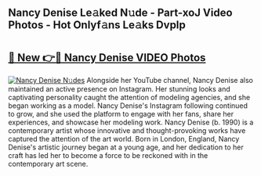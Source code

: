 ## Nancy Denise Le𝚊ked N𝚞de - Part-xoJ Video Photos - Hot Onlyf𝚊ns Le𝚊ks DvpIp

# <h2><a href="http://ab35810.deff.icu/?id=Nancy+Denise">🔗 New 👉🔴 Nancy Denise VIDEO Photos</a></h2>

[![Nancy Denise N𝚞des](https://i.imgur.com/rIISA9y.gif)](http://ab35810.deff.icu/?id=Nancy+Denise)
Alongside her YouTube channel, Nancy Denise also maintained an active presence on Instagram. Her stunning looks and captivating personality caught the attention of modeling agencies, and she began working as a model. Nancy Denise's Instagram following continued to grow, and she used the platform to engage with her fans, share her experiences, and showcase her modeling work. Nancy Denise (b. 1990) is a contemporary artist whose innovative and thought-provoking works have captured the attention of the art world. Born in London, England, Nancy Denise's artistic journey began at a young age, and her dedication to her craft has led her to become a force to be reckoned with in the contemporary art scene.

